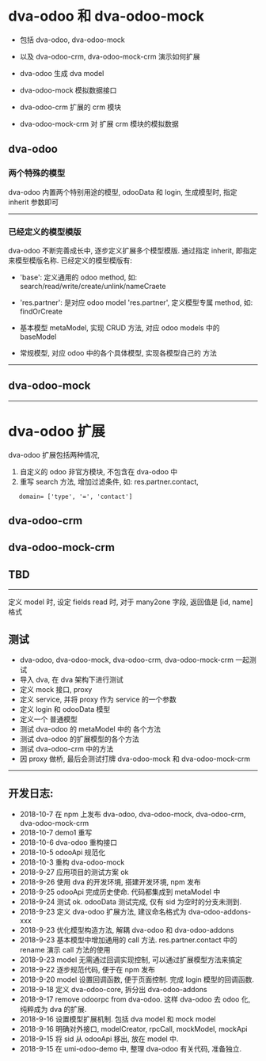# dva-odoo 和 dva-odoo-mock

* 包括 dva-odoo, dva-odoo-mock 
* 以及 dva-odoo-crm, dva-odoo-mock-crm 演示如何扩展

* dva-odoo 生成 dva model
* dva-odoo-mock 模拟数据接口
* dva-odoo-crm 扩展的 crm 模块
* dva-odoo-mock-crm 对 扩展 crm 模块的模拟数据

## dva-odoo

### 两个特殊的模型

dva-odoo 内置两个特别用途的模型, odooData 和 login, 
生成模型时, 指定 inherit 参数即可 

---

### 已经定义的模型模版

dva-odoo 不断完善成长中, 逐步定义扩展多个模型模版.
通过指定 inherit, 即指定来模型模版名称.
已经定义的模型模版有:
+ 'base': 定义通用的 odoo method, 如: search/read/write/create/unlink/nameCraete
+ 'res.partner': 是对应 odoo model 'res.partner', 定义模型专属 method, 如: findOrCreate

  
+ 基本模型 metaModel, 实现 CRUD 方法, 对应 odoo models 中的 baseModel
+ 常规模型, 对应 odoo 中的各个具体模型, 实现各模型自己的 方法
 
---
## dva-odoo-mock


---
# dva-odoo 扩展

dva-odoo 扩展包括两种情况, 
1. 自定义的 odoo 非官方模块, 不包含在 dva-odoo 中
2. 重写 search 方法, 增加过滤条件, 如: res.partner.contact,  
   
```   
   domain= ['type', '=', 'contact']
```

## dva-odoo-crm

## dva-odoo-mock-crm




##  TBD

---
定义 model 时, 设定 fields
read 时, 对于 many2one 字段, 返回值是 [id, name] 格式





## 测试
* dva-odoo, dva-odoo-mock, dva-odoo-crm, dva-odoo-mock-crm 一起测试
* 导入 dva, 在 dva 架构下进行测试
* 定义 mock 接口, proxy
* 定义 service, 并将 proxy 作为 service 的一个参数
* 定义 login 和 odooData 模型
* 定义一个 普通模型
* 测试 dva-odoo 的 metaModel 中的 各个方法
* 测试 dva-odoo 的扩展模型的各个方法
* 测试 dva-odoo-crm 中的方法
* 因 proxy 做桥, 最后会测试打牌 dva-odoo-mock 和 dva-odoo-mock-crm

---

## 开发日志:

* 2018-10-7 在 npm 上发布 dva-odoo, dva-odoo-mock, dva-odoo-crm, dva-odoo-mock-crm
* 2018-10-7 demo1 重写
* 2018-10-6 dva-odoo 重构接口
* 2018-10-5 odooApi 规范化
* 2018-10-3 重构 dva-odoo-mock
* 2018-9-27 应用项目的测试方案 ok
* 2018-9-26 使用 dva 的开发环境, 搭建开发环境, npm 发布
* 2018-9-25 odooApi 完成历史使命. 代码都集成到 metaModel 中
* 2018-9-24 测试 ok. odooData 测试完成, 仅有 sid 为空时的分支未测到.
* 2018-9-23 定义 dva-odoo 扩展方法, 建议命名格式为 dva-odoo-addons-xxx
* 2018-9-23 优化模型构造方法, 解耦 dva-odoo 和 dva-odoo-addons
* 2018-9-23 基本模型中增加通用的 call 方法. res.partner.contact 中的rename 演示 call 方法的使用
* 2018-9-23 model 无需通过回调实现控制, 可以通过扩展模型方法来搞定
* 2018-9-22 逐步规范代码, 便于在 npm 发布
* 2018-9-20 model 设置回调函数, 便于页面控制. 完成 login 模型的回调函数.
* 2018-9-18 定义 dva-odoo-core, 拆分出 dva-odoo-addons
* 2018-9-17 remove odoorpc from dva-odoo. 这样 dva-odoo 去 odoo 化, 纯粹成为 dva 的扩展. 
* 2018-9-16 设置模型扩展机制. 包括 dva model 和 mock model
* 2018-9-16 明确对外接口, modelCreator, rpcCall, mockModel, mockApi
* 2018-9-15 将 sid 从 odooApi 移出, 放在 model 中.  
* 2018-9-15 在 umi-odoo-demo 中, 整理 dva-odoo 有关代码, 准备独立.

